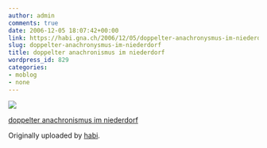 ```yaml
---
author: admin
comments: true
date: 2006-12-05 18:07:42+00:00
link: https://habi.gna.ch/2006/12/05/doppelter-anachronysmus-im-niederdorf/
slug: doppelter-anachronysmus-im-niederdorf
title: doppelter anachronismus im niederdorf
wordpress_id: 829
categories:
- moblog
- none
---
```



 [![](https://static.flickr.com/112/315033302_0280129a0b_m.jpg)](https://www.flickr.com/photos/habi/315033302/)
   

 
  [doppelter anachronismus im niederdorf](https://www.flickr.com/photos/habi/315033302/)
    

  Originally uploaded by [habi](https://www.flickr.com/people/habi/).
 




  


